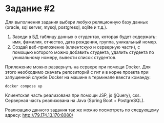 # **Задание #2**

Для выполнения задания выбери любую реляционную базу данных (oracle, sql server, mysql, postgresql, sqlite и т.д.).

1. Заведи в БД таблицу данных о студентах, которая будет содержать: имя, фамилия, отчество, дата рождения, группа, уникальный номер.
2. Создай веб-приложение (клиентскую и серверную части), с помощью которого можно добавить студента, удалить студента по уникальному номеру, вывести список студентов.

Приложение можно развернуть на сервере при помощи Docker. Для этого необходимо скачать репозиторий с гит и в корне 
проекта при запущенной службе Docker на машине в терминале ввести команду:

```docker compose up```

Клиентская часть реализована при помощи JSP, js (jQuery), css.
Серверная часть реализована на Java (Spring Boot + PostgreSQL).

Реализацию данного задания так же можно посмотреть по следующему адресу: http://79.174.13.170:8080/